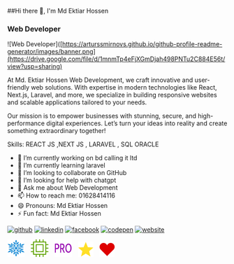 ##Hi there 👋,  I'm Md Ektiar Hossen
### Web Developer
![Web Developer]([https://arturssmirnovs.github.io/github-profile-readme-generator/images/banner.png](https://drive.google.com/file/d/1mnmTp4eFjXGmDjah498PNTu2C884E56t/view?usp=sharing)

At Md. Ektiar Hossen Web Development, we craft innovative and user-friendly web solutions. With expertise in modern technologies like React, Next.js, Laravel, and more, we specialize in building responsive websites and scalable applications tailored to your needs.

Our mission is to empower businesses with stunning, secure, and high-performance digital experiences. Let’s turn your ideas into reality and create something extraordinary together!

Skills: REACT JS ,NEXT JS , LARAVEL , SQL ORACLE

- 🔭 I’m currently working on bd calling it ltd 
- 🌱 I’m currently learning laravel 
- 👯 I’m looking to collaborate on GitHub 
- 🤔 I’m looking for help with chatgpt 
- 💬 Ask me about Web Development 
- 📫 How to reach me: 01628414116 
- 😄 Pronouns: Md Ektiar Hossen 
- ⚡ Fun fact: Md Ektiar Hossen 


[<img src='https://cdn.jsdelivr.net/npm/simple-icons@3.0.1/icons/github.svg' alt='github' height='40'>](https://github.com/https://github.com/engektiar)  [<img src='https://cdn.jsdelivr.net/npm/simple-icons@3.0.1/icons/linkedin.svg' alt='linkedin' height='40'>](https://www.linkedin.com/in/https://www.linkedin.com/in/md-ektiar-hossen-667a90194//)  [<img src='https://cdn.jsdelivr.net/npm/simple-icons@3.0.1/icons/facebook.svg' alt='facebook' height='40'>](https://www.facebook.com/https://www.facebook.com/profile.php?id=100004813563045&mibextid=ZbWKwL)  [<img src='https://cdn.jsdelivr.net/npm/simple-icons@3.0.1/icons/codepen.svg' alt='codepen' height='40'>](https://codepen.io/https://codepen.io/ektiar)  [<img src='https://cdn.jsdelivr.net/npm/simple-icons@3.0.1/icons/icloud.svg' alt='website' height='40'>](https://cheerful-cat-41ab23.netlify.app/)  

<a href='https://archiveprogram.github.com/'><img src='https://raw.githubusercontent.com/acervenky/animated-github-badges/master/assets/acbadge.gif' width='40' height='40'></a> <a href='https://docs.github.com/en/developers'><img src='https://raw.githubusercontent.com/acervenky/animated-github-badges/master/assets/devbadge.gif' width='40' height='40'></a> <a href='https://github.com/pricing'><img src='https://raw.githubusercontent.com/acervenky/animated-github-badges/master/assets/pro.gif' width='40' height='40'></a> <a href='https://stars.github.com/'><img src='https://raw.githubusercontent.com/acervenky/animated-github-badges/master/assets/starbadge.gif' width='35' height='35'></a> <a href='https://docs.github.com/en/github/supporting-the-open-source-community-with-github-sponsors'><img src='https://raw.githubusercontent.com/acervenky/animated-github-badges/master/assets/sponsorbadge.gif' width='35' height='35'></a> 

